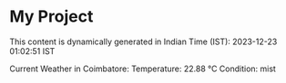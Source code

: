 # My Project

This content is dynamically generated in Indian Time (IST): 2023-12-23 01:02:51 IST


Current Weather in Coimbatore:
Temperature: 22.88 °C
Condition: mist
